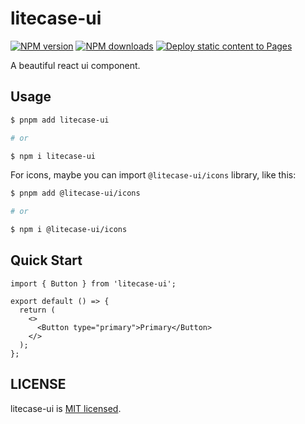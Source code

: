 # litecase-ui

[![NPM version](https://img.shields.io/npm/v/litecase-ui.svg?style=flat)](https://npmjs.org/package/litecase-ui)
[![NPM downloads](http://img.shields.io/npm/dm/litecase-ui.svg?style=flat)](https://npmjs.org/package/litecase-ui)
[![Deploy static content to Pages](https://github.com/LantzShaw/litecase-ui/actions/workflows/ci.yml/badge.svg)](https://github.com/LantzShaw/litecase-ui/actions/workflows/static.yml)

A beautiful react ui component.

## Usage

```sh
$ pnpm add litecase-ui

# or

$ npm i litecase-ui

```

For icons, maybe you can import `@litecase-ui/icons` library, like this:

```sh
$ pnpm add @litecase-ui/icons

# or

$ npm i @litecase-ui/icons

```

## Quick Start

```tsx
import { Button } from 'litecase-ui';

export default () => {
  return (
    <>
      <Button type="primary">Primary</Button>
    </>
  );
};
```

## LICENSE

litecase-ui is [MIT licensed](./LICENSE).
